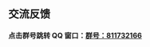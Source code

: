 ## 交流反馈

<demo-model url="/pages/example/about"></demo-model>

#### 点击群号跳转 QQ 窗口：[群号：811732166](http://qm.qq.com/cgi-bin/qm/qr?_wv=1027&k=98nSVDldWEbDdq4lxiP4aL7uATfMSlI6&authKey=G2yQJ5MQiKzMldaxBsIfKt17NuJuUw8Fr6zdKLggc6NZXgw4BVbqkU2U3EE994yd&noverify=0&group_code=811732166)

<chat-group></chat-group>
